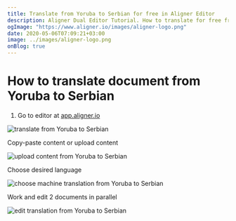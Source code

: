 ```yaml
---
title: Translate from Yoruba to Serbian for free in Aligner Editor
description: Aligner Dual Editor Tutorial. How to translate for free from Yoruba to Serbian. Aligner is multilingual document management platform. 
ogImage: "https://www.aligner.io/images/aligner-logo.png"
date: 2020-05-06T07:09:21+03:00
image: ../images/aligner-logo.png
onBlog: true
---
```


# How to translate document from Yoruba to Serbian

1. Go to editor at [app.aligner.io](https://app.aligner.io "Aligner App web page")

![translate from Yoruba to Serbian](../aligner-blank-editor.png "translate from Yoruba to Serbian")

Copy-paste content or upload content

![upload content from Yoruba to Serbian](../aligner-uploaded-document.png "upload content from Yoruba to Serbian")

Choose desired language

![choose machine translation from Yoruba to Serbian](../aligner-language-dropdown.png "choose machine translation from Yoruba to Serbian")

Work and edit 2 documents in parallel

![edit translation from Yoruba to Serbian](../aligner-double-sitded-editor.png "edit translation from Yoruba to Serbian")

